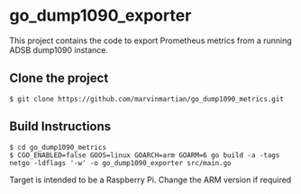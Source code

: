 # go_dump1090_exporter

This project contains the code to export Prometheus metrics from a running ADSB dump1090 instance.

## Clone the project

```
$ git clone https://github.com/marvinmartian/go_dump1090_metrics.git
```

## Build Instructions
```
$ cd go_dump1090_metrics
$ CGO_ENABLED=false GOOS=linux GOARCH=arm GOARM=6 go build -a -tags netgo -ldflags '-w' -o go_dump1090_exporter src/main.go
```
Target is intended to be a Raspberry Pi. Change the ARM version if required
